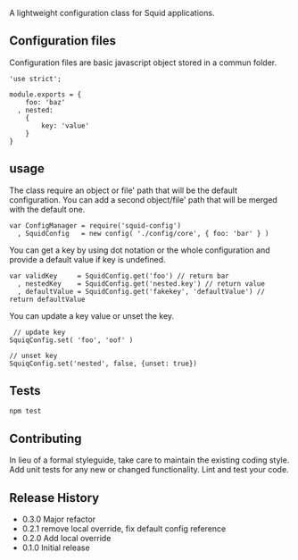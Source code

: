 A lightweight configuration class for Squid applications.

## Configuration files

Configuration files are basic javascript object stored in a commun folder.

    'use strict';

    module.exports = {
        foo: 'baz'
      , nested:
        {
            key: 'value'
        }
    }


## usage

The class require an object or file' path that will be the default configuration. You can add a second object/file' path that will be merged with the default one.

    var ConfigManager = require('squid-config')
      , SquidConfig   = new config( './config/core', { foo: 'bar' } )

You can get a key by using dot notation or the whole configuration and provide a default value if key is undefined.

    var validKey     = SquidConfig.get('foo') // return bar
      , nestedKey    = SquidConfig.get('nested.key') // return value
      , defaultValue = SquidConfig.get('fakekey', 'defaultValue') // return defaultValue

You can update a key value or unset the key.

     // update key
    SquiqConfig.set( 'foo', 'oof' )

    // unset key
    SquiqConfig.set('nested', false, {unset: true})

## Tests

    npm test

## Contributing

In lieu of a formal styleguide, take care to maintain the existing coding style.
Add unit tests for any new or changed functionality. Lint and test your code.

## Release History

* 0.3.0 Major refactor
* 0.2.1 remove local override, fix default config reference
* 0.2.0 Add local override
* 0.1.0 Initial release
